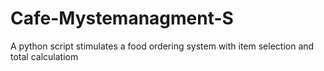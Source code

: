 # Cafe-Mystemanagment-S
A python script stimulates a food ordering system with item selection and total calculatiom
